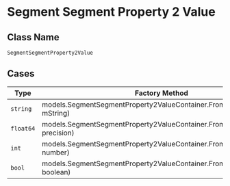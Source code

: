 
# Segment Segment Property 2 Value

## Class Name

`SegmentSegmentProperty2Value`

## Cases

| Type | Factory Method |
|  --- | --- |
| `string` | models.SegmentSegmentProperty2ValueContainer.FromString(string mString) |
| `float64` | models.SegmentSegmentProperty2ValueContainer.FromPrecision(float64 precision) |
| `int` | models.SegmentSegmentProperty2ValueContainer.FromNumber(int number) |
| `bool` | models.SegmentSegmentProperty2ValueContainer.FromBoolean(bool boolean) |

